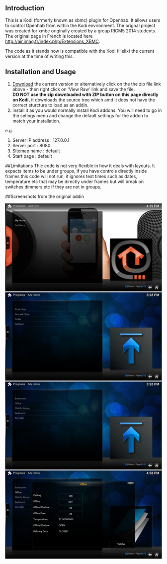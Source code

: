 ## Introduction
This is a Kodi (formerly known as xbmc) plugin for Openhab.  It allows users to control Openhab from within the Kodi environment.  The orignal project was created for xmbc originally created by a group RICM5 2014 students. The original page in French is located here http://air.imag.fr/index.php/Extensions_XBMC.

The code as it stands now is compatible with the Kodi (Helix) the current version at the time of writing this.

## Installation and Usage
1. [Download](https://raw.githubusercontent.com/enishoca/openhab-kodi/master/openHab-Kodi.1.0.2.zip) the current version or alternatively click on the the zip file link above - then right click on 'View Raw' link and save the file.  
**DO NOT use the zip downloaded with ZIP button on this page directly on Kodi,** it downloads the source tree which amd it does not have the correct sturcture to load as an addin.
2. install it as you would normally install Kodi addons. You will need to go in the setings menu and change the default settings for the addon to match your installation.

e.g.

1. Server IP address : 127.0.0.1
1. Server port : 8080 
1. Sitemap name : default
1. Start page : default


##Limitations
Thic code is not very flexible in how it deals with layouts.  It expects items to be under groups, if you have controls directly inside frames this code will not run, it ignores text times such as dates, temperature etc that may be directly under frames but will break on switches dimmers etc if they are not in groups.

##Screenshots from the original addin

[![Add-on Home](images/Screenshot_xbmcOpenhab_1.png)](images/Screenshot_xbmcOpenhab_1.png)
[![View Floors](images/Screenshot_xbmcOpenhab_2.png)](images/Screenshot_xbmcOpenhab_2.png)
[![View rooms](images/Screenshot_xbmcOpenhab_3.png)](images/Screenshot_xbmcOpenhab_3.png)
[![Details parts](images/Screenshot_xbmcOpenhab_4.png)](images/Screenshot_xbmcOpenhab_4.png)

